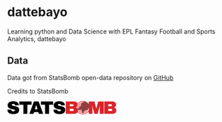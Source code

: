 # dattebayo

Learning python and Data Science with EPL Fantasy Football and Sports Analytics, dattebayo

## Data

Data got from StatsBomb open-data repository on [GitHub](https://github.com/statsbomb/open-data)

Credits to StatsBomb

<img src="SB_Regular.png" width="250"/>
